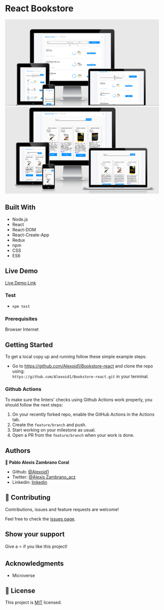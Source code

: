 # React Bookstore


![screenshot](./img/screen2.png)
![screenshot](./img/search.png)


## Built With

- Node.js
- React
- React-DOM
- React-Create-App
- Redux
- npm
- CSS
- ES6

## Live Demo
[Live Demo Link](https://bookstore-reactt.herokuapp.com/)

### Test
- `npm test`

### Prerequisites

Browser
Internet

## Getting Started

To get a local copy up and running follow these simple example steps:

- Go to https://github.com/Alexoid1/Bookstore-react and clone the repo using: <br>
`https://github.com/Alexoid1/Bookstore-react.git` in your terminal.

### Github Actions

To make sure the linters' checks using Github Actions work properly, you should follow the next steps:

1. On your recently forked repo, enable the GitHub Actions in the Actions tab.
2. Create the `feature/branch` and push.
3. Start working on your milestone as usual.
4. Open a PR from the `feature/branch` when your work is done.


## Authors

👤 **Pablo Alexis Zambrano Coral**
- Github: [@Alexoid1](https://github.com/Alexoid1)
- Twitter: [@Alexis Zambrano_acz](https://twitter.com/pablo_acz)
- Linkedin: [linkedin](https://www.linkedin.com/in/pablo-alexis-zambrano-coral-7a614a189/)

## 🤝 Contributing

Contributions, issues and feature requests are welcome!

Feel free to check the [issues page](https://github.com/Alexoid1/Bookstore-react/issues).

## Show your support

Give a ⭐️ if you like this project!

## Acknowledgments

- Microverse

## 📝 License

This project is [MIT]() licensed.

